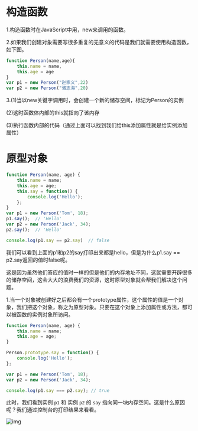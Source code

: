# **构造函数**

1.构造函数时在JavaScript中用，new来调用的函数。

2.如果我们创建对象需要写很多重复的无意义的代码是我们就需要使用构造函数，如下图。

```javascript
function Person(name,age){
    this.name = name,
    this.age = age
}
var p1 = new Person("赵家义",22)
var p2 = new Person("骆志海",20)
```

3.(1)当以new关键字调用时，会创建一个新的储存空间，标记为Person的实例

   (2)这时函数体内部的this就指向了该内存

   (3)执行函数内部的代码（通过上面可以找到我们给this添加属性就是给实例添加属性）



# 原型对象

```javascript
function Person(name, age) {
    this.name = name;
    this.age = age;
    this.say = function() {
        console.log('Hello');
    };
}
var p1 = new Person('Tom', 18);
p1.say();  // 'Hello'
var p2 = new Person('Jack', 34);
p2.say();  // 'Hello'

console.log(p1.say == p2.say)  // false

```

我们可以看到上面的p1和p2的say打印出来都是hello，但是为什么p1.say == p2.say返回的值时false呢。

这是因为虽然他们答应的值时一样的但是他们的内存地址不同，这就需要开辟很多的储存空间，这会大大的浪费我们的资源，这时原型对象就会帮我们解决这个问题。



1.当一个对象被创建好之后都会有一个prototype属性，这个属性的值是一个对象，我们把这个对象，称之为原型对象。只要在这个对象上添加属性或方法，都可以被函数的实例对象所访问。

```JavaScript
function Person(name, age) {
    this.name = name;
    this.age = age;
}

Person.prototype.say = function() {
    console.log('Hello');
};

var p1 = new Person('Tom', 18);
var p2 = new Person('Jack', 34);

console.log(p1.say === p2.say); // true
```

 此时，我们看到实例 `p1` 和 实例 `p2` 的 `say` 指向同一块内存空间。这是什么原因呢？我们通过控制台的打印结果来看看。 

 ![img](https://upload-images.jianshu.io/upload_images/1483690-78a180f4f9ec5298.png?imageMogr2/auto-orient/strip|imageView2/2/w/680/format/webp) 


